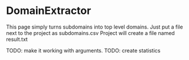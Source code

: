 # DomainExtractor
This page simply turns subdomains into top level domains.
Just put a file next to the project as subdomains.csv
Project will create a file named result.txt

TODO: make it working with arguments.
TODO: create statistics
